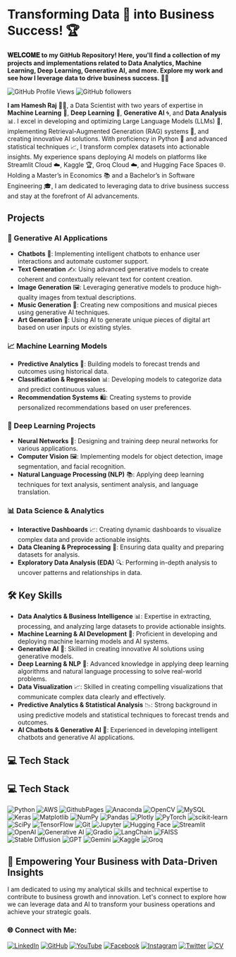 # Transforming Data 📜 into Business Success! 🏆

**𝐖𝐄𝐋𝐂𝐎𝐌𝐄 to my GitHub Repository! Here, you'll find a collection of my projects and implementations related to **Data Analytics**, **Machine Learning**, **Deep Learning**, **Generative AI**, and more. Explore my work and see how I leverage data to drive business success.
 👨‍💼**

![GitHub Profile Views](https://komarev.com/ghpvc/?username=mldatascientist23&color=green) ![GitHub followers](https://img.shields.io/github/followers/mldatascientist23?label=Follow&style=social)

**I am Hamesh Raj** 👨‍💻, a Data Scientist with two years of expertise in **Machine Learning** 🤖, **Deep Learning** 🧠, **Generative AI** 🌀, and **Data Analysis** 📊. I excel in developing and optimizing Large Language Models (LLMs) 💬, implementing Retrieval-Augmented Generation (RAG) systems 🔄, and creating innovative AI solutions. With proficiency in Python 🐍 and advanced statistical techniques 📈, I transform complex datasets into actionable insights. My experience spans deploying AI models on platforms like Streamlit Cloud ☁️, Kaggle 🏆, Groq Cloud ☁️, and Hugging Face Spaces 🌐. Holding a Master’s in Economics 📚 and a Bachelor’s in Software Engineering 🎓, I am dedicated to leveraging data to drive business success and stay at the forefront of AI advancements.

## Projects

### 🌟 Generative AI Applications
- **Chatbots** 🤖: Implementing intelligent chatbots to enhance user interactions and automate customer support.
- **Text Generation** ✍️: Using advanced generative models to create coherent and contextually relevant text for content creation.
- **Image Generation** 🖼️: Leveraging generative models to produce high-quality images from textual descriptions.
- **Music Generation** 🎵: Creating new compositions and musical pieces using generative AI techniques.
- **Art Generation** 🎨: Using AI to generate unique pieces of digital art based on user inputs or existing styles.

### 📈 Machine Learning Models
- **Predictive Analytics** 🔮: Building models to forecast trends and outcomes using historical data.
- **Classification & Regression** 📊: Developing models to categorize data and predict continuous values.
- **Recommendation Systems** 🛍️: Creating systems to provide personalized recommendations based on user preferences.

### 🧠 Deep Learning Projects
- **Neural Networks** 🤖: Designing and training deep neural networks for various applications.
- **Computer Vision** 🖼️: Implementing models for object detection, image segmentation, and facial recognition.
- **Natural Language Processing (NLP)** 📚: Applying deep learning techniques for text analysis, sentiment analysis, and language translation.

### 📊 Data Science & Analytics
- **Interactive Dashboards** 📈: Creating dynamic dashboards to visualize complex data and provide actionable insights.
- **Data Cleaning & Preprocessing** 🧹: Ensuring data quality and preparing datasets for analysis.
- **Exploratory Data Analysis (EDA)** 🔍: Performing in-depth analysis to uncover patterns and relationships in data.

## 🛠️ Key Skills
- **Data Analytics & Business Intelligence** 📊: Expertise in extracting, processing, and analyzing large datasets to provide actionable insights.
- **Machine Learning & AI Development** 🤖: Proficient in developing and deploying machine learning models and AI systems.
- **Generative AI** 🧩: Skilled in creating innovative AI solutions using generative models.
- **Deep Learning & NLP** 🧠: Advanced knowledge in applying deep learning algorithms and natural language processing to solve real-world problems.
- **Data Visualization** 📈: Skilled in creating compelling visualizations that communicate complex data clearly and effectively.
- **Predictive Analytics & Statistical Analysis** 📉: Strong background in using predictive models and statistical techniques to forecast trends and outcomes.
- **AI Chatbots & Generative AI** 🤖: Experienced in developing intelligent chatbots and generative AI applications.
  
## 💻 Tech Stack
## 💻 Tech Stack

![Python](https://img.shields.io/badge/python-3670A0?style=plastic&logo=python&logoColor=ffdd54)
![AWS](https://img.shields.io/badge/AWS-%23FF9900.svg?style=plastic&logo=amazon-aws&logoColor=white)
![GithubPages](https://img.shields.io/badge/github%20pages-121013?style=plastic&logo=github&logoColor=white)
![Anaconda](https://img.shields.io/badge/Anaconda-%2344A833.svg?style=plastic&logo=anaconda&logoColor=white)
![OpenCV](https://img.shields.io/badge/opencv-%23white.svg?style=plastic&logo=opencv&logoColor=white)
![MySQL](https://img.shields.io/badge/mysql-4479A1.svg?style=plastic&logo=mysql&logoColor=white)
![Keras](https://img.shields.io/badge/Keras-%23D00000.svg?style=plastic&logo=Keras&logoColor=white)
![Matplotlib](https://img.shields.io/badge/Matplotlib-%23ffffff.svg?style=plastic&logo=Matplotlib&logoColor=black)
![NumPy](https://img.shields.io/badge/numpy-%23013243.svg?style=plastic&logo=numpy&logoColor=white)
![Pandas](https://img.shields.io/badge/pandas-%23150458.svg?style=plastic&logo=pandas&logoColor=white)
![Plotly](https://img.shields.io/badge/Plotly-%233F4F75.svg?style=plastic&logo=plotly&logoColor=white)
![PyTorch](https://img.shields.io/badge/PyTorch-%23EE4C2C.svg?style=plastic&logo=PyTorch&logoColor=white)
![scikit-learn](https://img.shields.io/badge/scikit--learn-%23F7931E.svg?style=plastic&logo=scikit-learn&logoColor=white)
![SciPy](https://img.shields.io/badge/SciPy-%230C55A5.svg?style=plastic&logo=scipy&logoColor=white)
![TensorFlow](https://img.shields.io/badge/TensorFlow-%23FF6F00.svg?style=plastic&logo=TensorFlow&logoColor=white)
![Git](https://img.shields.io/badge/Git-%23F05032.svg?style=plastic&logo=git&logoColor=white)
![Jupyter](https://img.shields.io/badge/Jupyter-%23F37626.svg?style=plastic&logo=jupyter&logoColor=white)
![Hugging Face](https://img.shields.io/badge/Hugging%20Face-%23D23669.svg?style=plastic&logo=huggingface&logoColor=white)
![Streamlit](https://img.shields.io/badge/Streamlit-%23FF4B4B.svg?style=plastic&logo=streamlit&logoColor=white)
![OpenAI](https://img.shields.io/badge/OpenAI-%23000000.svg?style=plastic&logo=openai&logoColor=white)
![Generative AI](https://img.shields.io/badge/Generative%20AI-%23FF8C00.svg?style=plastic&logo=ai&logoColor=white)
![Gradio](https://img.shields.io/badge/Gradio-%23FF4B4B.svg?style=plastic&logo=gradio&logoColor=white)
![LangChain](https://img.shields.io/badge/LangChain-%232E7D32.svg?style=plastic&logo=language&logoColor=white)
![FAISS](https://img.shields.io/badge/FAISS-%2300A8E1.svg?style=plastic&logo=faiss&logoColor=white)
![Stable Diffusion](https://img.shields.io/badge/Stable%20Diffusion-%232F80ED.svg?style=plastic&logo=diffusion&logoColor=white)
![GPT](https://img.shields.io/badge/GPT-%23000000.svg?style=plastic&logo=openai&logoColor=white)
![Gemini](https://img.shields.io/badge/Gemini-%232D72D9.svg?style=plastic&logo=gemini&logoColor=white)
![Kaggle](https://img.shields.io/badge/Kaggle-%2300A3E0.svg?style=plastic&logo=kaggle&logoColor=white)
![Groq](https://img.shields.io/badge/Groq-%23D80032.svg?style=plastic&logo=groq&logoColor=white)

## 🚀 Empowering Your Business with Data-Driven Insights
I am dedicated to using my analytical skills and technical expertise to contribute to business growth and innovation. Let's connect to explore how we can leverage data and AI to transform your business operations and achieve your strategic goals.

### 🌐 Connect with Me:

[![LinkedIn](https://img.shields.io/badge/LinkedIn-0077B5?style=for-the-badge&logo=linkedin&logoColor=white)](https://www.linkedin.com/in/datascientisthameshraj/)
[![GitHub](https://img.shields.io/badge/GitHub-181717?style=for-the-badge&logo=github&logoColor=white)](https://github.com/mldatascientist23)
[![YouTube](https://img.shields.io/badge/YouTube-FF0000?style=for-the-badge&logo=youtube&logoColor=white)](https://www.youtube.com/@TheDigitalWordsmith)
[![Facebook](https://img.shields.io/badge/Facebook-1877F2?style=for-the-badge&logo=facebook&logoColor=white)](https://web.facebook.com/rajoad)
[![Instagram](https://img.shields.io/badge/Instagram-E4405F?style=for-the-badge&logo=instagram&logoColor=white)](https://www.instagram.com/hameshrajoad/)
[![Twitter](https://img.shields.io/badge/Twitter-1DA1F2?style=for-the-badge&logo=twitter&logoColor=white)](https://twitter.com/DataScientist27)
[![CV](https://img.shields.io/badge/Download_CV-FFD700?style=for-the-badge&logo=googledrive&logoColor=white)](https://drive.google.com/file/d/1wngMNHLfop4oF75oB4bqZfUT62CixbMJ/view?usp=sharing)
